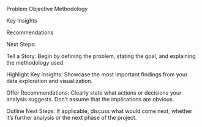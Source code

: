 Problem
Objective
Methodology

Key Insights

Recommendations

Next Steps:

Tell a Story: Begin by defining the problem, stating the goal, and explaining the methodology used.

Highlight Key Insights: Showcase the most important findings from your data exploration and visualization.

Offer Recommendations: Clearly state what actions or decisions your analysis suggests. Don’t assume that the implications are obvious.

Outline Next Steps: If applicable, discuss what would come next, whether it’s further analysis or the next phase of the project.
